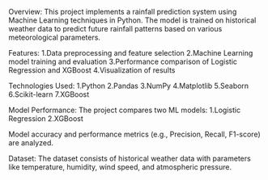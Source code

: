 Overview:
This project implements a rainfall prediction system using Machine Learning 
techniques in Python. The model is trained on historical weather data to 
predict future rainfall patterns based on various meteorological parameters.


Features:
1.Data preprocessing and feature selection
2.Machine Learning model training and evaluation
3.Performance comparison of Logistic Regression and XGBoost
4.Visualization of results


Technologies Used:
1.Python
2.Pandas
3.NumPy
4.Matplotlib
5.Seaborn
6.Scikit-learn
7.XGBoost


Model Performance:
The project compares two ML models:
1.Logistic Regression
2.XGBoost


Model accuracy and performance metrics (e.g., Precision, Recall, 
F1-score) are analyzed.

Dataset:
The dataset consists of historical weather data with parameters
like temperature, humidity, wind speed, and atmospheric pressure.
